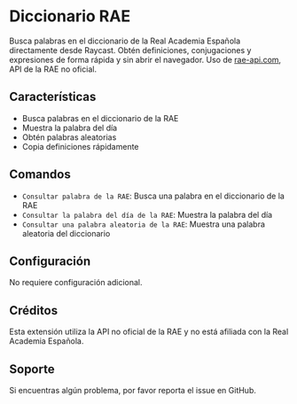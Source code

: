 # Diccionario RAE

Busca palabras en el diccionario de la Real Academia Española directamente desde Raycast. Obtén definiciones, conjugaciones y expresiones de forma rápida y sin abrir el navegador. Uso de [rae-api.com](https://rae-api.com), API de la RAE no oficial.
  
## Características

- Busca palabras en el diccionario de la RAE
- Muestra la palabra del día
- Obtén palabras aleatorias
- Copia definiciones rápidamente

## Comandos

- `Consultar palabra de la RAE`: Busca una palabra en el diccionario de la RAE
- `Consultar la palabra del día de la RAE`: Muestra la palabra del día
- `Consultar una palabra aleatoria de la RAE`: Muestra una palabra aleatoria del diccionario

## Configuración

No requiere configuración adicional.

## Créditos

Esta extensión utiliza la API no oficial de la RAE y no está afiliada con la Real Academia Española.

## Soporte

Si encuentras algún problema, por favor reporta el issue en GitHub.
